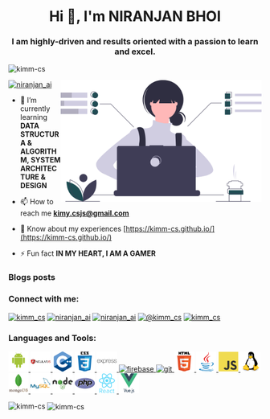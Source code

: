 <h1 align="center">Hi 👋, I'm NIRANJAN BHOI</h1>
<h3 align="center">I am highly-driven and results oriented with a passion to learn and excel.</h3>

<p align="left"> <img src="https://komarev.com/ghpvc/?username=kimm-cs&label=Profile%20views&color=0e75b6&style=flat" alt="kimm-cs" /> </p>
<img align="right" alt="Coding" width="400" src="https://raw.githubusercontent.com/kimm-cs/kimm-cs/5e4a896a8af608d82559fb04e3397d0cea3a476e/girl_laptop.svg">

<p align="left"> <a href="https://twitter.com/niranjan_ai" target="blank"><img src="https://img.shields.io/twitter/follow/niranjan_ai?logo=twitter&style=for-the-badge" alt="niranjan_ai" /></a> </p>

- 🌱 I’m currently learning **DATA STRUCTURA & ALGORITHM, SYSTEM ARCHITECTURE & DESIGN**

- 📫 How to reach me **kimy.csjs@gmail.com**

- 📄 Know about my experiences [https://kimm-cs.github.io/](https://kimm-cs.github.io/)

- ⚡ Fun fact **IN MY HEART, I AM A GAMER**

### Blogs posts
<!-- BLOG-POST-LIST:START -->
<!-- BLOG-POST-LIST:END -->

<h3 align="left">Connect with me:</h3>
<p align="left">
<a href="https://dev.to/kimm_cs" target="blank"><img align="center" src="https://cdn.jsdelivr.net/npm/simple-icons@3.0.1/icons/dev-dot-to.svg" alt="kimm_cs" height="30" width="40" /></a>
<a href="https://twitter.com/niranjan_ai" target="blank"><img align="center" src="https://cdn.jsdelivr.net/npm/simple-icons@3.0.1/icons/twitter.svg" alt="niranjan_ai" height="30" width="40" /></a>
<a href="https://instagram.com/niranjan_ai" target="blank"><img align="center" src="https://cdn.jsdelivr.net/npm/simple-icons@3.0.1/icons/instagram.svg" alt="niranjan_ai" height="30" width="40" /></a>
<a href="https://medium.com/@kimm_cs" target="blank"><img align="center" src="https://cdn.jsdelivr.net/npm/simple-icons@3.0.1/icons/medium.svg" alt="@kimm_cs" height="30" width="40" /></a>
<a href="https://www.hackerrank.com/kimm_cs" target="blank"><img align="center" src="https://cdn.jsdelivr.net/npm/simple-icons@3.0.1/icons/hackerrank.svg" alt="kimm_cs" height="30" width="40" /></a>
</p>

<h3 align="left">Languages and Tools:</h3>
<p align="left"> <a href="https://developer.android.com" target="_blank"> <img src="https://raw.githubusercontent.com/devicons/devicon/master/icons/android/android-original-wordmark.svg" alt="android" width="40" height="40"/> </a> <a href="https://angular.io" target="_blank"> <img src="https://raw.githubusercontent.com/devicons/devicon/master/icons/angularjs/angularjs-original-wordmark.svg" alt="angularjs" width="40" height="40"/> </a> <a href="https://www.w3schools.com/cpp/" target="_blank"> <img src="https://raw.githubusercontent.com/devicons/devicon/master/icons/cplusplus/cplusplus-original.svg" alt="cplusplus" width="40" height="40"/> </a> <a href="https://www.w3schools.com/css/" target="_blank"> <img src="https://raw.githubusercontent.com/devicons/devicon/master/icons/css3/css3-original-wordmark.svg" alt="css3" width="40" height="40"/> </a> <a href="https://expressjs.com" target="_blank"> <img src="https://raw.githubusercontent.com/devicons/devicon/master/icons/express/express-original-wordmark.svg" alt="express" width="40" height="40"/> </a> <a href="https://firebase.google.com/" target="_blank"> <img src="https://www.vectorlogo.zone/logos/firebase/firebase-icon.svg" alt="firebase" width="40" height="40"/> </a> <a href="https://git-scm.com/" target="_blank"> <img src="https://www.vectorlogo.zone/logos/git-scm/git-scm-icon.svg" alt="git" width="40" height="40"/> </a> <a href="https://www.w3.org/html/" target="_blank"> <img src="https://raw.githubusercontent.com/devicons/devicon/master/icons/html5/html5-original-wordmark.svg" alt="html5" width="40" height="40"/> </a> <a href="https://www.java.com" target="_blank"> <img src="https://raw.githubusercontent.com/devicons/devicon/master/icons/java/java-original.svg" alt="java" width="40" height="40"/> </a> <a href="https://developer.mozilla.org/en-US/docs/Web/JavaScript" target="_blank"> <img src="https://raw.githubusercontent.com/devicons/devicon/master/icons/javascript/javascript-original.svg" alt="javascript" width="40" height="40"/> </a> <a href="https://www.linux.org/" target="_blank"> <img src="https://raw.githubusercontent.com/devicons/devicon/master/icons/linux/linux-original.svg" alt="linux" width="40" height="40"/> </a> <a href="https://www.mongodb.com/" target="_blank"> <img src="https://raw.githubusercontent.com/devicons/devicon/master/icons/mongodb/mongodb-original-wordmark.svg" alt="mongodb" width="40" height="40"/> </a> <a href="https://www.mysql.com/" target="_blank"> <img src="https://raw.githubusercontent.com/devicons/devicon/master/icons/mysql/mysql-original-wordmark.svg" alt="mysql" width="40" height="40"/> </a> <a href="https://nodejs.org" target="_blank"> <img src="https://raw.githubusercontent.com/devicons/devicon/master/icons/nodejs/nodejs-original-wordmark.svg" alt="nodejs" width="40" height="40"/> </a> <a href="https://www.php.net" target="_blank"> <img src="https://raw.githubusercontent.com/devicons/devicon/master/icons/php/php-original.svg" alt="php" width="40" height="40"/> </a> <a href="https://reactjs.org/" target="_blank"> <img src="https://raw.githubusercontent.com/devicons/devicon/master/icons/react/react-original-wordmark.svg" alt="react" width="40" height="40"/> </a> <a href="https://vuejs.org/" target="_blank"> <img src="https://raw.githubusercontent.com/devicons/devicon/master/icons/vuejs/vuejs-original-wordmark.svg" alt="vuejs" width="40" height="40"/> </a> </p>

<p><img align="left" src="https://github-readme-stats.vercel.app/api/top-langs?username=kimm-cs&show_icons=true&locale=en&layout=compact" alt="kimm-cs" /></p>

<p>&nbsp;<img align="center" src="https://github-readme-stats.vercel.app/api?username=kimm-cs&show_icons=true&locale=en" alt="kimm-cs" /></p>
